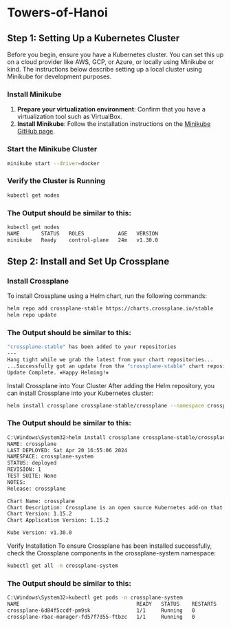 # Towers-of-Hanoi

## Step 1: Setting Up a Kubernetes Cluster

Before you begin, ensure you have a Kubernetes cluster. You can set this up on a cloud provider like AWS, GCP, or Azure, or locally using Minikube or kind. The instructions below describe setting up a local cluster using Minikube for development purposes.

### Install Minikube

1. **Prepare your virtualization environment**: Confirm that you have a virtualization tool such as VirtualBox.
2. **Install Minikube**: Follow the installation instructions on the [Minikube GitHub page](https://github.com/kubernetes/minikube).

### Start the Minikube Cluster

```bash
minikube start --driver=docker
```

### Verify the Cluster is Running
``` bash
kubectl get nodes
```

### The Output should be similar to this: 
```bash
kubectl get nodes
NAME       STATUS   ROLES           AGE   VERSION
minikube   Ready    control-plane   24m   v1.30.0
```

## Step 2: Install and Set Up Crossplane

### Install Crossplane

To install Crossplane using a Helm chart, run the following commands:

```bash
helm repo add crossplane-stable https://charts.crossplane.io/stable
helm repo update
```

### The Output should be similar to this:

``` bash
"crossplane-stable" has been added to your repositories
--- 
Hang tight while we grab the latest from your chart repositories...
...Successfully got an update from the "crossplane-stable" chart repository
Update Complete. ⎈Happy Helming!⎈
```
Install Crossplane into Your Cluster
After adding the Helm repository, you can install Crossplane into your Kubernetes cluster:
``` bash
helm install crossplane crossplane-stable/crossplane --namespace crossplane-system --create-namespace
```

### The Output should be similar to this:

``` bash
C:\Windows\System32>helm install crossplane crossplane-stable/crossplane --namespace crossplane-system --create-namespace
NAME: crossplane
LAST DEPLOYED: Sat Apr 20 16:55:06 2024
NAMESPACE: crossplane-system
STATUS: deployed
REVISION: 1
TEST SUITE: None
NOTES:
Release: crossplane

Chart Name: crossplane
Chart Description: Crossplane is an open source Kubernetes add-on that enables platform teams to assemble infrastructure from multiple vendors, and expose higher level self-service APIs for application teams to consume.
Chart Version: 1.15.2
Chart Application Version: 1.15.2

Kube Version: v1.30.0 
```
Verify Installation
To ensure Crossplane has been installed successfully, check the Crossplane components in the crossplane-system namespace:
``` bash
kubectl get all -n crossplane-system
```
### The Output should be similar to this:

``` bash
C:\Windows\System32>kubectl get pods -n crossplane-system
NAME                                      READY   STATUS    RESTARTS   AGE
crossplane-6d84f5ccdf-pm9sk               1/1     Running   0          22s
crossplane-rbac-manager-fd57f7d55-ftbzc   1/1     Running   0          22s
```